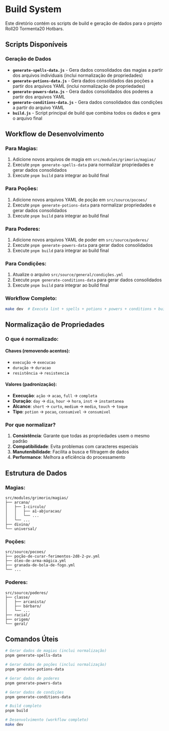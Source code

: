 # Build System

Este diretório contém os scripts de build e geração de dados para o projeto Roll20 Tormenta20 Hotbars.

## Scripts Disponíveis

### Geração de Dados

- **`generate-spells-data.js`** - Gera dados consolidados das magias a partir dos arquivos individuais (inclui normalização de propriedades)
- **`generate-potions-data.js`** - Gera dados consolidados das poções a partir dos arquivos YAML (inclui normalização de propriedades)
- **`generate-powers-data.js`** - Gera dados consolidados dos poderes a partir dos arquivos YAML
- **`generate-conditions-data.js`** - Gera dados consolidados das condições a partir do arquivo YAML
- **`build.js`** - Script principal de build que combina todos os dados e gera o arquivo final

## Workflow de Desenvolvimento

### Para Magias:
1. Adicione novos arquivos de magia em `src/modules/grimorio/magias/`
2. Execute `pnpm generate-spells-data` para normalizar propriedades e gerar dados consolidados
3. Execute `pnpm build` para integrar ao build final

### Para Poções:
1. Adicione novos arquivos YAML de poção em `src/source/pocoes/`
2. Execute `pnpm generate-potions-data` para normalizar propriedades e gerar dados consolidados
3. Execute `pnpm build` para integrar ao build final

### Para Poderes:
1. Adicione novos arquivos YAML de poder em `src/source/poderes/`
2. Execute `pnpm generate-powers-data` para gerar dados consolidados
3. Execute `pnpm build` para integrar ao build final

### Para Condições:
1. Atualize o arquivo `src/source/general/condições.yml`
2. Execute `pnpm generate-conditions-data` para gerar dados consolidados
3. Execute `pnpm build` para integrar ao build final

### Workflow Completo:
```bash
make dev  # Executa lint + spells + potions + powers + conditions + build + dev server
```

## Normalização de Propriedades

### O que é normalizado:

#### Chaves (removendo acentos):
- `execução` → `execucao`
- `duração` → `duracao`
- `resistência` → `resistencia`

#### Valores (padronização):
- **Execução**: `ação` → `acao`, `full` → `completa`
- **Duração**: `day` → `dia`, `hour` → `hora`, `inst` → `instantanea`
- **Alcance**: `short` → `curto`, `medium` → `medio`, `touch` → `toque`
- **Tipo**: `potion` → `pocao`, `consumivel` → `consumivel`

### Por que normalizar?

1. **Consistência**: Garante que todas as propriedades usem o mesmo padrão
2. **Compatibilidade**: Evita problemas com caracteres especiais
3. **Manutenibilidade**: Facilita a busca e filtragem de dados
4. **Performance**: Melhora a eficiência do processamento

## Estrutura de Dados

### Magias:
```
src/modules/grimorio/magias/
├── arcana/
│   ├── 1-circulo/
│   │   ├── a1-abjuracao/
│   │   └── ...
│   └── ...
├── divina/
└── universal/
```

### Poções:
```
src/source/pocoes/
├── poção-de-curar-ferimentos-2d8-2-pv.yml
├── óleo-de-arma-mágica.yml
├── granada-de-bola-de-fogo.yml
└── ...
```

### Poderes:
```
src/source/poderes/
├── classe/
│   ├── arcanista/
│   ├── bárbaro/
│   └── ...
├── racial/
├── origem/
└── geral/
```

## Comandos Úteis

```bash
# Gerar dados de magias (inclui normalização)
pnpm generate-spells-data

# Gerar dados de poções (inclui normalização)
pnpm generate-potions-data

# Gerar dados de poderes
pnpm generate-powers-data

# Gerar dados de condições
pnpm generate-conditions-data

# Build completo
pnpm build

# Desenvolvimento (workflow completo)
make dev
``` 